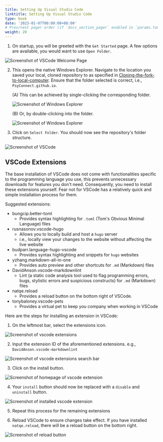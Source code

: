 ```yaml
---
title: Setting Up Visual Studio Code
linktitle: Setting Up Visual Studio Code
type: book
date: '2023-01-07T00:00:00+08:00'
# Prev/next pager order (if `docs_section_pager` enabled in `params.toml`)
weight: 20
---
```


1. On startup, you will be greeted with the `Get Started` page. A few options are available, you would want to use `Open Folder`.

![Screenshot of VSCode Welcome Page](../assets/images/vscode-welcome.png)

2. This opens the native Windows Explorer. Navigate to the location you saved your local, cloned repository to as specified in [Cloning-the-fork-to-local-computer](Getting-Started.md#cloning-the-fork-to-local-computer). Ensure that the folder selected is correct, i.e., `PsyConnect.github.io`.
   
    (A) This can be achieved by single-clicking the corresponding folder.

    ![Screenshot of Windows Explorer](../assets/images/folder-selection-1.png)

    (B) Or, by double-clicking into the folder.

    ![Screenshot of Windows Explorer](../assets/images/folder-selection-2.png)

3. Click on `Select Folder`. You should now see the repository's folder structure.

![Screenshot of VSCode](../assets/images/folder-selection-3.png)

## VSCode Extensions

The base installation of VSCode does not come with  functionalities specific to the programming language you use, this prevents unnecessary downloads for features you don't need. Consequently, you need to install these extensions yourself. Fear not for VSCode has a relatively quick and simple installation process for them.

Suggested extensions:

- bungcip.better-toml
  - Provides syntax highlighting for `.toml` (Tom's Obvious Minimal Language) files
- rusnasonov.vscode-hugo
  - Allows you to locally build and host a `hugo` server
  - i.e., locally view your changes to the website without affecting the live website
- budparr.language-hugo-vscode
  - Provides syntax highlighting and snippets for `hugo` websites
- yzhang.markdown-all-in-one
  - Provides auto preview and other shortcuts for `.md` (Markdown) files
- DavidAnson.vscode-markdownlint
  - Lint (a static code analysis tool used to flag programming errors, bugs, stylistic errors and suspicious constructs) for `.md` (Markdown) files
- natqe.reload
  - Provides a reload button on the bottom right of VSCode.
- tonybaloney.vscode-pets
  - Provides a virtual pet to keep you company when working in VSCode

Here are the steps for installing an extension in VSCode:

1. On the leftmost bar, select the extensions icon.

![Screenshot of vscode extensions](../assets/images/vscode-ext-1.png)

2. Input the extension ID of the aforementioned extensions. e.g., `DavidAnson.vscode-markdownlint`

![Screenshot of vscode extensions search bar](../assets/images/vscode-ext-2.png)

3. Click on the install button.

![Screenshot of homepage of vscode extension](../assets/images/vscode-ext-3.png)

4. Your `install` button should now be replaced with a `disable` and `uninstall` button.

![Screenshot of installed vscode extension](../assets/images/vscode-ext-4.png)

5. Repeat this process for the remaining extensions

6. Reload VSCode to ensure changes take effect. If you have installed `natqe.reload`, there will be a reload button on the bottom right.

![Screenshot of reload button](../assets/images/vscode-ext-5.png)
